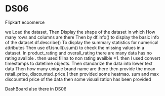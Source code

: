# DS06

Flipkart ecoomerce 

we Load the dataset,
Then Display the shape of the dataset in which How many rows and columns are there
Then by df.info() to display the basic info of the dataset
df.describe() To display the summary statistics for numerical attributes
Then use df.isnull().sum() to check the missing values in a dataset.
In product_rating and overall_rating there are many data has no rating availble .
then used fillna to non rating availble =1.
then I used convert timestamps to datetime objects.
Then standarize the data into lower text data
Then how many unique brand name are there
then provide the mean retail_price, discounted_price.]
then provided some heatmao.
sum and max discounted price of the data
then some visualization has been provided 



DashBoard also there in DS06
